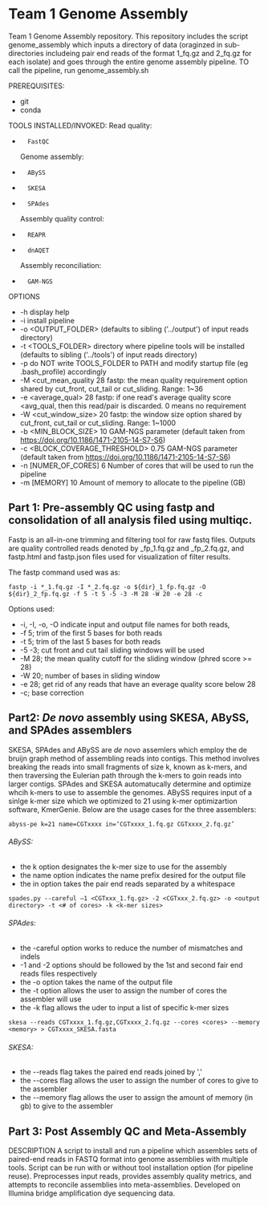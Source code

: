# Team 1 Genome Assembly

Team 1 Genome Assembly repository. This repository includes the script genome_assembly which inputs a directory of data (oraginzed in sub-directories includeing pair end reads of the format 1_fq.gz and 2_fq.gz for each isolate) and goes through the entire genome assembly pipeline. TO call the pipeline, run genome_assembly.sh

PREREQUISITES:
-	git
-	conda

TOOLS INSTALLED/INVOKED:
	Read quality:
-		FastQC
	Genome assembly:
-		ABySS
-		SKESA
-		SPAdes
	Assembly quality control:
-		REAPR
-		dnAQET
	Assembly reconciliation:
-		GAM-NGS

OPTIONS
- 	-h display help
- 	-i install pipeline
- 	-o 	<OUTPUT_FOLDER> (defaults to sibling ('../output') of input reads directory)
- 	-t 	<TOOLS_FOLDER>	 					directory where pipeline tools will be installed (defaults to sibling ('../tools') of input reads directory)
- 	-p 										do NOT write TOOLS_FOLDER to PATH and modify startup file (eg .bash_profile) accordingly
- 	-M	<cut_mean_quality	28	fastp: the mean quality requirement option shared by cut_front, cut_tail or cut_sliding. Range: 1~36
- 	-e	<average_qual>		28	fastp: if one read's average quality score <avg_qual, then this read/pair is discarded. 0 means no requirement
- 	-W	<cut_window_size>	20	fastp: the window size option shared by cut_front, cut_tail or cut_sliding. Range: 1~1000
- 	-b 	<MIN_BLOCK_SIZE>			10		GAM-NGS parameter (default taken from https://doi.org/10.1186/1471-2105-14-S7-S6)
- 	-c 	<BLOCK_COVERAGE_THRESHOLD> 	0.75	GAM-NGS parameter (default taken from https://doi.org/10.1186/1471-2105-14-S7-S6)
- 	-n	[NUMER_OF_CORES] 			6		Number of cores that will be used to run the pipeline
- 	-m	[MEMORY] 					10		Amount of memory to allocate to the pipeline (GB)

## Part 1: Pre-assembly QC using fastp and consolidation of all analysis filed using multiqc.
	
Fastp is an all-in-one trimming and filtering tool for raw fastq files. Outputs are quality controlled reads denoted by <isolatename>_fp_1.fq.gz and <isolatename>_fp_2.fq.gz, and fastp.html and fastp.json files used for visualization of filter results.


The fastp command used was as:
```
fastp -i *_1.fq.gz -I *_2.fq.gz -o ${dir}_1_fp.fq.gz -O ${dir}_2_fp.fq.gz -f 5 -t 5 -5 -3 -M 28 -W 20 -e 28 -c
```

Options used:
- -i, -I, -o, -O indicate input and output file names for both reads, 
- -f 5;	trim of the first 5 bases for both reads
- -t 5;	trim of the last 5 bases for both reads
- -5 -3;	cut front and cut tail sliding windows will be used
- -M 28;	the mean quality cutoff for the sliding window (phred score >= 28)
- -W 20;	number of bases in sliding window
- -e 28;	get rid of any reads that have an everage quality score below 28
- -c;	base correction


## Part2: *De novo* assembly using SKESA, ABySS, and SPAdes assemblers
SKESA, SPAdes and ABySS are *de novo* assemlers which employ the de bruijn graph method of assembling reads into contigs. This method involves breaking the reads into small fragments of size k, known as k-mers, and then traversing the Eulerian path through the k-mers to goin reads into larger contigs. SPAdes and SKESA automatucally determine and optimize whcih k-mers to use to assemble the genomes. ABySS requires input of a sinlge k-mer size which we optimized to 21 using k-mer optimizartion software, KmerGenie. Below are the usage cases for the three assemblers:
```
abyss-pe k=21 name=CGTxxxx in=‘CGTxxxx_1.fq.gz CGTxxxx_2.fq.gz’
```
###### ABySS:
- the k option designates the k-mer size to use for the assembly
- the name option indicates the name prefix desired for the output file
- the in option takes the pair end reads separated by a whitespace
```
spades.py --careful –1 <CGTxxx_1.fq.gz> -2 <CGTxxx_2.fq.gz> -o <output directory> -t <# of cores> -k <k-mer sizes>
```

###### SPAdes:
- the -careful option works to reduce the number of mismatches and indels 
- -1 and -2 options should be followed by the 1st and second fair end reads files respectively
- the -o option takes the name of the output file
- the -t option allows the user to assign the number of cores the assembler will use
- the -k flag allows the uder to input a list of specific k-mer sizes

```
skesa --reads CGTxxxx_1.fq.gz,CGTxxxx_2.fq.gz --cores <cores> --memory <memory> > CGTxxxx_SKESA.fasta
```
###### SKESA:
- the --reads flag takes the paired end reads joined by ','
- the --cores flag allows the user to assign the number of cores to give to the assembler
- the --memory flag allows the user to assign the amount of memory (in gb) to give to the assembler

## Part 3: Post Assembly QC and Meta-Assembly

DESCRIPTION
A script to install and run a pipeline which assembles sets of paired-end reads in FASTQ format into  genome assemblies with multiple tools.
Script can be run with or without tool installation option (for pipeline reuse).
Preprocesses input reads, provides assembly quality metrics, and attempts to reconcile assemblies into meta-assemblies.
Developed on Illumina bridge amplification dye sequencing data.


